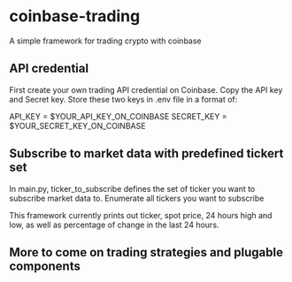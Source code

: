 # coinbase-trading
A simple framework for trading crypto with coinbase

## API credential
First create your own trading API credential on Coinbase. Copy the API key and Secret key. Store these two keys in .env file in a format of:

API_KEY = $YOUR_API_KEY_ON_COINBASE
SECRET_KEY = $YOUR_SECRET_KEY_ON_COINBASE

## Subscribe to market data with predefined tickert set
In main.py, ticker_to_subscribe defines the set of ticker you want to subscribe market data to. Enumerate all tickers you want to subscribe

This framework currently prints out ticker, spot price, 24 hours high and low, as well as percentage of change in the last 24 hours. 

## More to come on trading strategies and plugable components